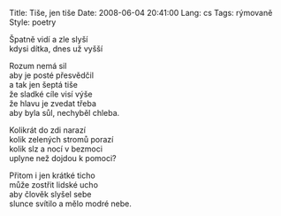 Title: Tiše, jen tiše
Date: 2008-06-04 20:41:00
Lang: cs
Tags: rýmovaně
Style: poetry

Špatně vidí a zle slyší<br>
kdysi dítka, dnes už vyšší

Rozum nemá sil<br>
aby je posté přesvědčil<br>
a tak jen šeptá tiše<br>
že sladké cíle visí výše<br>
že hlavu je zvedat třeba<br>
aby byla sůl, nechyběl chleba.

Kolikrát do zdi narazí<br>
kolik zelených stromů porazí<br>
kolik slz a nocí v bezmoci<br>
uplyne než dojdou k pomoci?

Přitom i jen krátké ticho<br>
může zostřit lidské ucho<br>
aby člověk slyšel sebe<br>
slunce svítilo a mělo modré nebe.
